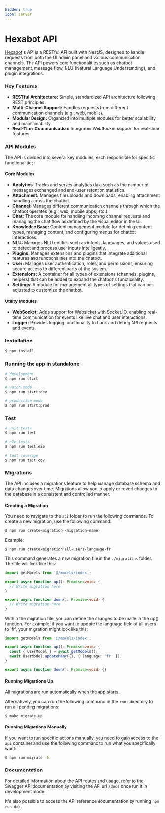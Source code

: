 ```yaml
---
hidden: true
icon: server
---
```


# Hexabot API

[Hexabot](https://hexabot.ai/)'s API is a RESTful API built with NestJS, designed to handle requests from both the UI admin panel and various communication channels. The API powers core functionalities such as chatbot management, message flow, NLU (Natural Language Understanding), and plugin integrations.

### Key Features

* **RESTful Architecture:** Simple, standardized API architecture following REST principles.
* **Multi-Channel Support:** Handles requests from different communication channels (e.g., web, mobile).
* **Modular Design:** Organized into multiple modules for better scalability and maintainability.
* **Real-Time Communication:** Integrates WebSocket support for real-time features.

### API Modules

The API is divided into several key modules, each responsible for specific functionalities:

#### Core Modules

* **Analytics:** Tracks and serves analytics data such as the number of messages exchanged and end-user retention statistics.
* **Attachment:** Manages file uploads and downloads, enabling attachment handling across the chatbot.
* **Channel:** Manages different communication channels through which the chatbot operates (e.g., web, mobile apps, etc.).
* **Chat:** The core module for handling incoming channel requests and managing the chat flow as defined by the visual editor in the UI.
* **Knowledge Base:** Content management module for defining content types, managing content, and configuring menus for chatbot interactions.
* **NLU:** Manages NLU entities such as intents, languages, and values used to detect and process user inputs intelligently.
* **Plugins:** Manages extensions and plugins that integrate additional features and functionalities into the chatbot.
* **User:** Manages user authentication, roles, and permissions, ensuring secure access to different parts of the system.
* **Extensions:** A container for all types of extensions (channels, plugins, helpers) that can be added to expand the chatbot's functionality.
* **Settings:** A module for management all types of settings that can be adjusted to customize the chatbot.

#### Utility Modules

* **WebSocket:** Adds support for Websicket with Socket.IO, enabling real-time communication for events like live chat and user interactions.
* **Logger:** Provides logging functionality to track and debug API requests and events.

### Installation

```bash
$ npm install
```

### Running the app in standalone

```bash
# development
$ npm run start

# watch mode
$ npm run start:dev

# production mode
$ npm run start:prod
```

### Test

```bash
# unit tests
$ npm run test

# e2e tests
$ npm run test:e2e

# test coverage
$ npm run test:cov
```

### Migrations

The API includes a migrations feature to help manage database schema and data changes over time. Migrations allow you to apply or revert changes to the database in a consistent and controlled manner.

#### Creating a Migration

You need to navigate to the `api` folder to run the following commands. To create a new migration, use the following command:

```bash
$ npm run create-migration <migration-name>
```

Example:

```bash
$ npm run create-migration all-users-language-fr
```

This command generates a new migration file in the `./migrations` folder. The file will look like this:

```typescript
import getModels from '@/models/index';

export async function up(): Promise<void> {
  // Write migration here
}

export async function down(): Promise<void> {
  // Write migration here
}
```

Within the migration file, you can define the changes to be made in the up() function. For example, if you want to update the language field of all users to 'fr', your migration might look like this:

```typescript
import getModels from '@/models/index';

export async function up(): Promise<void> {
  const { UserModel } = await getModels();
  await UserModel.updateMany({}, { language: 'fr' });
}

export async function down(): Promise<void> {}
```

#### Running Migrations Up

All migrations are run automatically when the app starts.

Alternatively, you can run the following command in the `root` directory to run all pending migrations:

```bash
$ make migrate-up
```

#### Running Migrations Manually

If you want to run specific actions manually, you need to gain access to the `api` container and use the following command to run what you specifically want:

```bash
$ npm run migrate -h
```

### Documentation

For detailed information about the API routes and usage, refer to the Swagger API documentation by visiting the API url `/docs` once run it in development mode.

It's also possible to access the API reference documentation by running `npm run doc`.
